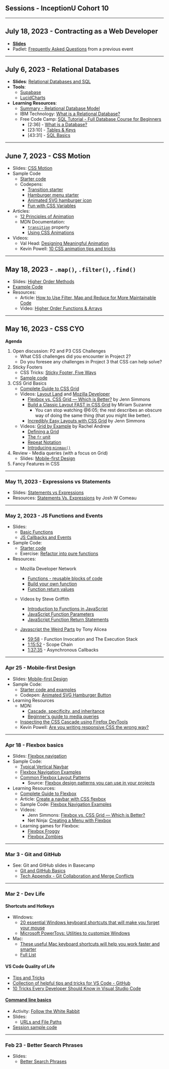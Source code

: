 ## Sessions - InceptionU Cohort 10

---

## July 18, 2023 - Contracting as a Web Developer
- [**Slides**](https://acidtone.github.io/sessions-c10/misc/contracting.html)
- Padlet: [Frequently Asked Questions](https://padlet.com/acidtone/friday-night-pints-contracting-as-software-developer-u3zotj3bww2kk1dd) from a previous event

---

## July 6, 2023 - Relational Databases
- **Slides**: [Relational Databases and SQL](https://acidtone.github.io/sessions-c10/misc/relational-db-sql.html)
- **Tools**:
    - [Supabase](https://supabase.com/)
    - [LucidCharts](https://www.lucidchart.com/pages/)
- **Learning Resources**:
    - [Summary - Relational Database Model](https://dev.to/lmolivera/everything-you-need-to-know-about-relational-databases-3ejl)
    - IBM Technology: [What is a Relational Database?](https://www.youtube.com/watch?v=OqjJjpjDRLc)
    - Free Code Camp: [SQL Tutorial - Full Database Course for Beginners](https://www.youtube.com/watch?v=HXV3zeQKqGY)
        - [2:36] - [What is a Database?](https://www.youtube.com/watch?v=HXV3zeQKqGY&t=156s)
        - [23:10] - [Tables & Keys](https://www.youtube.com/watch?v=HXV3zeQKqGY&t=1390s)
        - [43:31] - [SQL Basics](https://www.youtube.com/watch?v=HXV3zeQKqGY&t=2611s)

---

## June 7, 2023 - CSS Motion
- Slides: [CSS Motion](https://acidtone.github.io/sessions-c10/html-css/css-motion.html)
- Sample Code
    - [Starter code](https://github.com/acidtone/dailies-c10/tree/main/2023-06-07-css-motion)
    - Codepens:
        - [Transition starter](https://codepen.io/acidtone/pen/GRwRowz)
        - [Hamburger menu starter](https://codepen.io/acidtone/pen/ZEmEWzK)
        - [Animated SVG hamburger icon](https://codepen.io/acidtone/pen/RwpEMxV)
        - [Fun with CSS Variables](https://codepen.io/acidtone/pen/VNNWKp)
- Articles:
    - [12 Principles of Animation](https://idearocketanimation.com/13721-12-principles-of-animation-gifs/)
    - MDN Documentation: 
        - [`transition`](https://developer.mozilla.org/en-US/docs/Web/CSS/transition) property
        - [Using CSS Animations](https://developer.mozilla.org/en-US/docs/Web/CSS/CSS_animations/Using_CSS_animations)
- Videos:
    - Val Head: [Designing Meaningful Animation](https://www.youtube.com/watch?v=EUszcZNbtjs)
    - Kevin Powell: [10 CSS animation tips and tricks](https://www.youtube.com/watch?v=y8-F5-2EIcg)

---

## May 18, 2023 - `.map()`, `.filter()`, `.find()`
- Slides: [Higher Order Methods](https://acidtone.github.io/sessions-c10/js/higher-order-methods.html)
- [Example Code](https://github.com/acidtone/dailies-c10/tree/main/2023-05-18-map-filter-find)
- Resources:
    - Article: [How to Use Filter, Map and Reduce for More Maintainable Code](https://www.freecodecamp.org/news/higher-order-functions-in-javascript-d9101f9cf528/)
    - Video: [Higher Order Functions & Arrays](https://www.youtube.com/watch?v=rRgD1yVwIvE)

---

## May 16, 2023 - CSS CYO
**Agenda**
1. Open discussion: P2 and P3 CSS Challenges
    - What CSS challenges did you encounter in Project 2?
    - Do you foresee any challenges in Project 3 that CSS can help solve?
2. Sticky Footers
    - CSS Tricks: [Sticky Footer, Five Ways](https://css-tricks.com/couple-takes-sticky-footer/)
    - [Sample code](https://github.com/acidtone/dailies-c10/tree/main/2023-05-16-css-cyo)
3. CSS Grid Basics
    - [Complete Guide to CSS Grid](https://css-tricks.com/snippets/css/complete-guide-grid/)
    - Videos: [Layout Land](https://www.youtube.com/c/LayoutLand) and [Mozilla Developer](https://www.youtube.com/MozillaDeveloper)
        - [Flexbox vs. CSS Grid — Which is Better?](https://youtu.be/hs3piaN4b5I) by Jenn Simmons
        - [Build a Classic Layout FAST in CSS Grid](https://youtu.be/KOvGeFUHAC0) by Miriam Suzanne
            - You can stop watching @6:05; the rest describes an obscure way of doing the same thing (that you might like better).
        - [Incredibly Easy Layouts with CSS Grid](https://youtu.be/tFKrK4eAiUQ) by Jenn Simmons
    - Videos: [Grid by Example](https://gridbyexample.com) by Rachel Andrew
        - [Defining a Grid](https://gridbyexample.com/video/series-define-a-grid/)
        - [The `fr` unit](https://gridbyexample.com/video/series-the-fr-unit/)
        - [Repeat Notation](https://gridbyexample.com/video/series-repeat/)
        - [Introducing `minmax()`](https://gridbyexample.com/video/series-minmax/)
4. Review - Media queries (with a focus on Grid)
    - Slides: [Mobile-first Design](https://acidtone.github.io/sessions-c10/html-css/mobile-first-design.html)
5. Fancy Features in CSS

---

### May 11, 2023 - Expressions vs Statements
- Slides: [Statements vs Expressions](https://acidtone.github.io/sessions-c10/js/expressions-vs-statements.html)
- Resources: [Statements Vs. Expressions](https://www.joshwcomeau.com/javascript/statements-vs-expressions/) by Josh W Comeau

---

### May 2, 2023 - JS Functions and Events
- Slides: 
    - [Basic Functions](https://acidtone.github.io/sessions-c10/js/functions.html)
    - [JS Callbacks and Events](https://acidtone.github.io/sessions-c10/js/callbacks-events.html)
- Sample Code:
    - [Starter code](https://github.com/acidtone/dailies-c10/tree/main/2023-05-02-functions)
    - Exercise: [Refactor into pure functions](https://gist.github.com/acidtone/6b27ecd6f5cdb05e57f93a5f137dcb2f)
- Resources:
    - Mozilla Developer Network
        - [Functions - reusable blocks of code](https://developer.mozilla.org/en-US/docs/Learn/JavaScript/Building_blocks/Functions)
        - [Build your own function](https://developer.mozilla.org/en-US/docs/Learn/JavaScript/Building_blocks/Build_your_own_function)
        - [Function return values](https://developer.mozilla.org/en-US/docs/Learn/JavaScript/Building_blocks/Return_values)

    - Videos by Steve Griffith
        - [Introduction to Functions in JavaScript](https://youtu.be/W6QaDqud66Y)
        - [JavaScript Function Parameters](https://youtu.be/dxbsN6_C5PI)
        - [JavaScript Function Return Statements](https://youtu.be/qed2cjdF-30)
    - [Javascript the Weird Parts](https://www.youtube.com/watch?v=Bv_5Zv5c-Ts) by Tony Alicea
        - [59:58](https://youtu.be/Bv_5Zv5c-Ts?t=3598) - Function Invocation and The Execution Stack
        - [1:15:52](https://youtu.be/Bv_5Zv5c-Ts?t=4552) - Scope Chain
        - [1:37:35](https://youtu.be/Bv_5Zv5c-Ts?t=5855) - Asynchronous Callbacks

---

### Apr 25 - Mobile-first Design

- Slides: [Mobile-first Design](https://acidtone.github.io/sessions-c10/html-css/mobile-first-design.html)
- Sample Code:
  - [Starter code and examples](https://github.com/acidtone/dailies-c10/tree/main/2023-04-25-mobile-first)
  - Codepen: [Animated SVG Hamburger Button](https://codepen.io/acidtone/pen/RwpEMxV)
- Learning Resources
  - MDN:
    - [Cascade, specificity, and inheritance](https://developer.mozilla.org/en-US/docs/Learn/CSS/Building_blocks/Cascade_and_inheritance)
    - [Beginner's guide to media queries](https://developer.mozilla.org/en-US/docs/Learn/CSS/CSS_layout/Media_queries)
  - [Inspecting the CSS Cascade using Firefox DevTools](https://www.youtube.com/watch?v=Sp9ZfSvpf7A)
  - Kevin Powell: [Are you writing responsive CSS the wrong way?](https://www.youtube.com/watch?v=0ohtVzCSHqs)

---

### Apr 18 - Flexbox basics

- Slides: [Flexbox navigation](https://acidtone.github.io/sessions-c10/html-css/flexbox-nav.html)
- Sample Code:
  - [Typical Vertical Navbar](https://codepen.io/browsertherapy/pen/XWjwJGL)
  - [Flexbox Navigation Examples](https://codepen.io/browsertherapy/pen/YzqdGpR)
  - [Common Flexbox Layout Patterns](https://codepen.io/browsertherapy/pen/oNYNXZO)
    - Source: [Flexbox design patterns you can use in your projects](https://www.youtube.com/watch?v=vQAvjof1oe4)
- Learning Resources:
  - [Complete Guide to Flexbox](https://css-tricks.com/snippets/css/a-guide-to-flexbox/)
  - Article: [Create a navbar with CSS flexbox ](https://dev.to/jungjungie/create-a-navbar-with-css-flexbox-2leh)
  - Sample Code: [Flexbox Navigation Examples](https://codepen.io/browsertherapy/pen/YzqdGpR)
  - Videos:
    - Jenn Simmons: [Flexbox vs. CSS Grid — Which is Better?](https://youtu.be/hs3piaN4b5I)
    - Net Ninja: [Creating a Menu with Flexbox](https://www.youtube.com/watch?v=2plKBskaKfY)
  - Learning games for Flexbox:
    - [Flexbox Froggy](https://flexboxfroggy.com/)
    - [Flexbox Zombies](https://mastery.games/flexboxzombies/)

---

### Mar 3 - Git and GitHub

- See: Git and GitHub slides in Basecamp
  - [Git and GitHub Basics](files/Tech%20Appendix%20-%20Git%20and%20GitHub%20Basics.pdf)
  - [Tech Appendix - Git Collaboration and Merge Conflicts](files/Tech%20Appendix%20-%20Git%20Collaboration%20and%20Merge%20Conflicts.pdf)

---

### Mar 2 - Dev Life

#### Shortcuts and Hotkeys

- Windows:
  - [20 essential Windows keyboard shortcuts that will make you forget your mouse](https://www.popsci.com/windows-keyboard-shortcuts/)
  - [Microsoft PowerToys: Utilities to customize Windows](https://learn.microsoft.com/en-us/windows/powertoys/)
- Mac:
  - [These useful Mac keyboard shortcuts will help you work faster and smarter](https://www.macworld.com/article/233064/10-most-useful-macos-keyboard-shortcuts.html)
  - [Full List](https://support.apple.com/en-ca/HT201236)

#### VS Code Quality of Life

- [Tips and Tricks](https://code.visualstudio.com/docs/getstarted/tips-and-tricks)
- [Collection of helpful tips and tricks for VS Code - GitHub](https://github.com/microsoft/vscode-tips-and-tricks)
- [10 Tricks Every Developer Should Know in Visual Studio Code](https://www.syncfusion.com/blogs/post/10-tricks-in-visual-studio-code.aspx)

#### [Command line basics](https://gist.github.com/acidtone/316d2bd9cf59f841684dbd68ffc3ee95)

- Activity: [Follow the White Rabbit](https://gist.github.com/acidtone/6e3b69b7f2a81573d683b716fb069296)
- Slides:
  - [URLs and File Paths](https://acidtone.github.io/sessions-c10/misc/urls-file-paths.html)
- [Session sample code](https://github.com/acidtone/dailies-c10/tree/main/2023-03-02-dev-life)

---

### Feb 23 - Better Search Phrases

- Slides:
  - [Better Search Phrases](https://acidtone.github.io/sessions-c10/misc/better-search-phrases.html)

